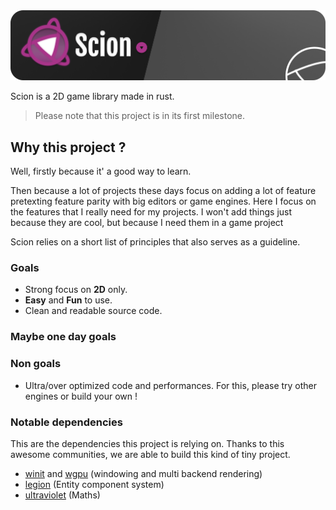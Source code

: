 <img src="assets/banner.png" alt="Scion" />

Scion is a 2D game library made in rust. 

> Please note that this project is in its first milestone.

## Why this project ? 

Well, firstly because it' a good way to learn.

Then because a lot of projects these days focus on adding a lot of feature pretexting feature parity with big editors or game engines. 
Here I focus on the features that I really need for my projects. I won't add things just because they are cool, but because I need them in 
a game project

Scion relies on a short list of principles that also serves as a guideline.

### Goals

- Strong focus on **2D** only.
- **Easy** and **Fun** to use.
- Clean and readable source code.

### Maybe one day goals

### Non goals

- Ultra/over optimized code and performances. For this, please try other engines or build your own !


### Notable dependencies

This are the dependencies this project is relying on. Thanks to this awesome communities, we are able to build this kind of tiny project. 

- <a href="https://github.com/rust-windowing/winit" target="blank">winit</a> and <a href="https://github.com/gfx-rs/wgpu-rs" target="blank">wgpu</a> (windowing and multi backend rendering)
- <a href="https://github.com/amethyst/legion" target="blank">legion</a> (Entity component system)
- <a href="https://github.com/termhn/ultraviolet" target="blank">ultraviolet</a> (Maths)

